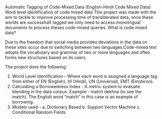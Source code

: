 Automatic Tagging of Code-Mixed Data (English-Hindi Code Mixed Data)
Word level identification of code mixed data
  This project was made with the aim to tackle to improve processing time of transliterated data, once these worlds are  successfullt tagged we only need	 to access monolingual documents to  process theses	code-mixed  queries.
What is code mixed data?

Due to the freedom that social media provides deviations in the data on these sites occur due to switching between two languages.Code-mixed text adopts the vocabulary and grammar of two or more languages and often	forms new structures based on its users.

The project does the following:
  1. World Level Identification - Where each word is assigned a  language tag from either of EN  (English), HI (Hindi), UN (Universal),  EMT (Emoticon).
  2. Calculating a Borrowedness Index - A	metric system to evaluate blending in the data corpus.
      Example	- match	dekhna	 (to	see the	match).	The English word	“match” in this case is an example	of borrowing.
  3. Models used - 
      a. Dictionary Based
      b. Support Vector Machine
      c. Conditional Random Fields
